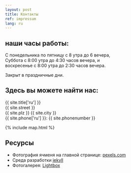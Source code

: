 ```yaml
---
layout: post
title: Контакты
ref: impressum
lang: ru
---
```


## наши часы работы:

С понедельника по пятницу с 8 утра до 6 вечера,  
Суббота с 8:00 утра до 4:30 часов вечера, и  
воскресенье с 8:00 утра до 2:30 часов вечера.

Закрыт в праздничные дни.

## Здесь вы можете найти нас:

{{ site.title['ru'] }}  
{{ site.street }}  
{{ site.plz }} {{ site.city }}  
{{ site.phone['ru'] }}: {{ site.phonenumber }}

{% include map.html %}

## Ресурсы

* Фотография ячменя на главной странице:
  [pexels.com](https://www.pexels.com/de-de/foto/anbau-ausserorts-bauernhof-ernte-533346/)
* Среда разработки [jekyll](https://jekyllrb.com/)
* Фотогалерея: [Lightbox](https://jekyllcodex.org/without-plugin/lightbox/)
